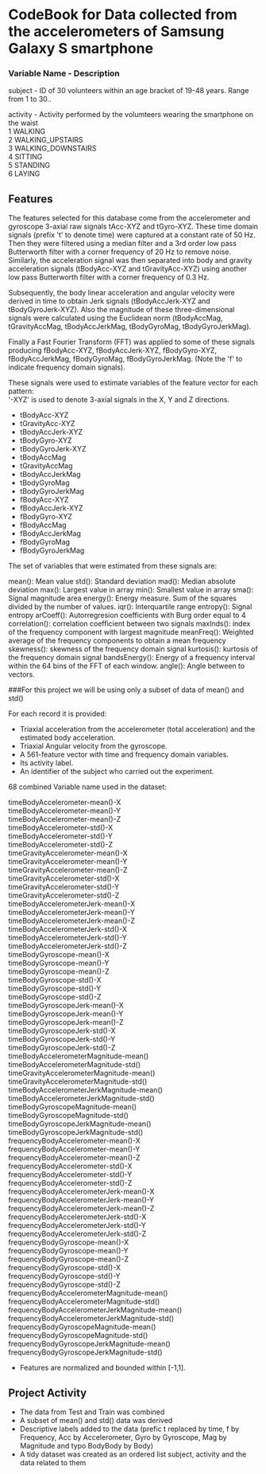 # CodeBook for Data collected from the accelerometers of Samsung Galaxy S smartphone
						
### Variable Name - Description

subject	 - ID of 30 volunteers within an age bracket of 19-48 years. Range from 1 to 30..

activity - Activity performed by the volumteers wearing the smartphone on the waist  
					1 WALKING  
					2 WALKING_UPSTAIRS  
					3 WALKING_DOWNSTAIRS  
					4 SITTING  
					5 STANDING  
					6 LAYING  

## Features
The features selected for this database come from the accelerometer and gyroscope 3-axial raw signals tAcc-XYZ and tGyro-XYZ. These time domain signals (prefix 't' to denote time) were captured at a constant rate of 50 Hz. Then they were filtered using a median filter and a 3rd order low pass Butterworth filter with a corner frequency of 20 Hz to remove noise. Similarly, the acceleration signal was then separated into body and gravity acceleration signals (tBodyAcc-XYZ and tGravityAcc-XYZ) using another low pass Butterworth filter with a corner frequency of 0.3 Hz. 

Subsequently, the body linear acceleration and angular velocity were derived in time to obtain Jerk signals (tBodyAccJerk-XYZ and tBodyGyroJerk-XYZ). Also the magnitude of these three-dimensional signals were calculated using the Euclidean norm (tBodyAccMag, tGravityAccMag, tBodyAccJerkMag, tBodyGyroMag, tBodyGyroJerkMag). 

Finally a Fast Fourier Transform (FFT) was applied to some of these signals producing fBodyAcc-XYZ, fBodyAccJerk-XYZ, fBodyGyro-XYZ, fBodyAccJerkMag, fBodyGyroMag, fBodyGyroJerkMag. (Note the 'f' to indicate frequency domain signals). 

These signals were used to estimate variables of the feature vector for each pattern:  
'-XYZ' is used to denote 3-axial signals in the X, Y and Z directions.

* tBodyAcc-XYZ
* tGravityAcc-XYZ
* tBodyAccJerk-XYZ
* tBodyGyro-XYZ
* tBodyGyroJerk-XYZ
* tBodyAccMag
* tGravityAccMag
* tBodyAccJerkMag
* tBodyGyroMag
* tBodyGyroJerkMag
* fBodyAcc-XYZ
* fBodyAccJerk-XYZ
* fBodyGyro-XYZ
* fBodyAccMag
* fBodyAccJerkMag
* fBodyGyroMag
* fBodyGyroJerkMag

The set of variables that were estimated from these signals are: 

mean(): Mean value
std(): Standard deviation
mad(): Median absolute deviation 
max(): Largest value in array
min(): Smallest value in array
sma(): Signal magnitude area
energy(): Energy measure. Sum of the squares divided by the number of values. 
iqr(): Interquartile range 
entropy(): Signal entropy
arCoeff(): Autorregresion coefficients with Burg order equal to 4
correlation(): correlation coefficient between two signals
maxInds(): index of the frequency component with largest magnitude
meanFreq(): Weighted average of the frequency components to obtain a mean frequency
skewness(): skewness of the frequency domain signal 
kurtosis(): kurtosis of the frequency domain signal 
bandsEnergy(): Energy of a frequency interval within the 64 bins of the FFT of each window.
angle(): Angle between to vectors.

###For this project we will be using only a subset of data of mean() and std()

For each record it is provided:

- Triaxial acceleration from the accelerometer (total acceleration) and the estimated body acceleration.
- Triaxial Angular velocity from the gyroscope. 
- A 561-feature vector with time and frequency domain variables. 
- Its activity label. 
- An identifier of the subject who carried out the experiment.

68 combined Variable name used in the dataset:

timeBodyAccelerometer-mean()-X  
timeBodyAccelerometer-mean()-Y  
timeBodyAccelerometer-mean()-Z  
timeBodyAccelerometer-std()-X  
timeBodyAccelerometer-std()-Y  
timeBodyAccelerometer-std()-Z  
timeGravityAccelerometer-mean()-X  
timeGravityAccelerometer-mean()-Y  
timeGravityAccelerometer-mean()-Z  
timeGravityAccelerometer-std()-X  
timeGravityAccelerometer-std()-Y  
timeGravityAccelerometer-std()-Z  
timeBodyAccelerometerJerk-mean()-X  
timeBodyAccelerometerJerk-mean()-Y  
timeBodyAccelerometerJerk-mean()-Z  
timeBodyAccelerometerJerk-std()-X  
timeBodyAccelerometerJerk-std()-Y  
timeBodyAccelerometerJerk-std()-Z  
timeBodyGyroscope-mean()-X  
timeBodyGyroscope-mean()-Y  
timeBodyGyroscope-mean()-Z  
timeBodyGyroscope-std()-X  
timeBodyGyroscope-std()-Y  
timeBodyGyroscope-std()-Z  
timeBodyGyroscopeJerk-mean()-X  
timeBodyGyroscopeJerk-mean()-Y  
timeBodyGyroscopeJerk-mean()-Z  
timeBodyGyroscopeJerk-std()-X  
timeBodyGyroscopeJerk-std()-Y  
timeBodyGyroscopeJerk-std()-Z  
timeBodyAccelerometerMagnitude-mean()  
timeBodyAccelerometerMagnitude-std()  
timeGravityAccelerometerMagnitude-mean()  
timeGravityAccelerometerMagnitude-std()  
timeBodyAccelerometerJerkMagnitude-mean()  
timeBodyAccelerometerJerkMagnitude-std()  
timeBodyGyroscopeMagnitude-mean()  
timeBodyGyroscopeMagnitude-std()  
timeBodyGyroscopeJerkMagnitude-mean()  
timeBodyGyroscopeJerkMagnitude-std()  
frequencyBodyAccelerometer-mean()-X  
frequencyBodyAccelerometer-mean()-Y  
frequencyBodyAccelerometer-mean()-Z  
frequencyBodyAccelerometer-std()-X  
frequencyBodyAccelerometer-std()-Y  
frequencyBodyAccelerometer-std()-Z  
frequencyBodyAccelerometerJerk-mean()-X  
frequencyBodyAccelerometerJerk-mean()-Y  
frequencyBodyAccelerometerJerk-mean()-Z  
frequencyBodyAccelerometerJerk-std()-X  
frequencyBodyAccelerometerJerk-std()-Y  
frequencyBodyAccelerometerJerk-std()-Z  
frequencyBodyGyroscope-mean()-X  
frequencyBodyGyroscope-mean()-Y  
frequencyBodyGyroscope-mean()-Z  
frequencyBodyGyroscope-std()-X  
frequencyBodyGyroscope-std()-Y  
frequencyBodyGyroscope-std()-Z  
frequencyBodyAccelerometerMagnitude-mean()  
frequencyBodyAccelerometerMagnitude-std()  
frequencyBodyAccelerometerJerkMagnitude-mean()  
frequencyBodyAccelerometerJerkMagnitude-std()  
frequencyBodyGyroscopeMagnitude-mean()  
frequencyBodyGyroscopeMagnitude-std()  
frequencyBodyGyroscopeJerkMagnitude-mean()  
frequencyBodyGyroscopeJerkMagnitude-std()  

- Features are normalized and bounded within [-1,1].

## Project Activity
* The data from Test and Train was combined
* A subset of mean() and std() data was derived
* Descriptive labels added to the data (prefic t replaced by time, f by Frequency, Acc by Accelerometer, Gyro by Gyroscope, Mag by Magnitude and typo BodyBody by Body)
* A tidy dataset was created as an ordered list subject, activity and the data related to them

